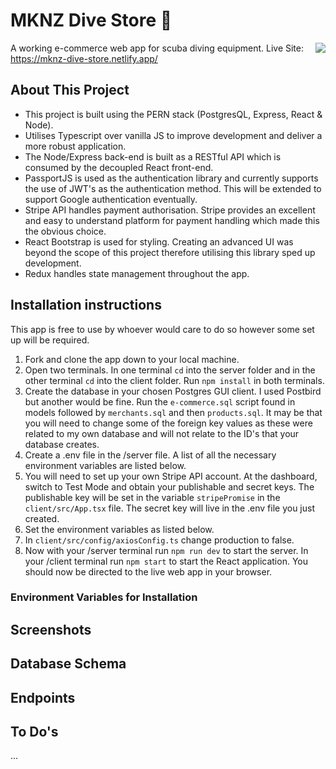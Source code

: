# MKNZ Dive Store 🤿
A working e-commerce web app for scuba diving equipment. 
<img align="right" src="https://media.giphy.com/media/j0MwZfgdTDYfz1MGWN/giphy.gif">
Live Site: https://mknz-dive-store.netlify.app/

## About This Project
- This project is built using the PERN stack (PostgresQL, Express, React & Node).
- Utilises Typescript over vanilla JS to improve development and deliver a more robust application.
- The Node/Express back-end is built as a RESTful API which is consumed by the decoupled React front-end. 
- PassportJS is used as the authentication library and currently supports the use of JWT's as the authentication method. This will be extended to support Google authentication eventually.
- Stripe API handles payment authorisation. Stripe provides an excellent and easy to understand platform for payment handling which made this the obvious choice.
- React Bootstrap is used for styling. Creating an advanced UI was beyond the scope of this project therefore utilising this library sped up development.
- Redux handles state management throughout the app.

## Installation instructions
This app is free to use by whoever would care to do so however some set up will be required.
1. Fork and clone the app down to your local machine.
2. Open two terminals. In one terminal ```cd``` into the server folder and in the other terminal ```cd``` into the client folder. Run ```npm install``` in both terminals.
3. Create the database in your chosen Postgres GUI client. I used Postbird but another would be fine. Run the ```e-commerce.sql``` script found in models followed by ```merchants.sql``` and then ```products.sql```. It may be that you will need to change some of the foreign key values as these were related to my own database and will not relate to the ID's that your database creates.
4. Create a .env file in the /server file. A list of all the necessary environment variables are listed below.
5. You will need to set up your own Stripe API account. At the dashboard, switch to Test Mode and obtain your publishable and secret keys. The publishable key will be set in the variable ```stripePromise``` in the ```client/src/App.tsx``` file. The secret key will live in the .env file you just created.
6. Set the environment variables as listed below.
7. In ```client/src/config/axiosConfig.ts``` change production to false.
8. Now with your /server terminal run ```npm run dev``` to start the server. In your /client terminal run ```npm start``` to start the React application. You should now be directed to the live web app in your browser.

### Environment Variables for Installation

## Screenshots

## Database Schema

## Endpoints





## To Do's
...
